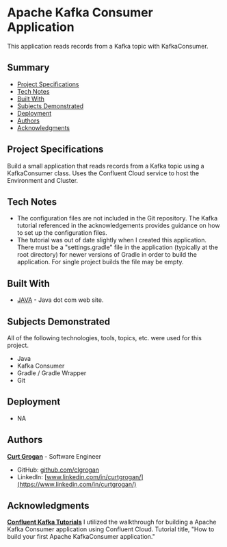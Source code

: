 # Apache Kafka Consumer Application

This application reads records from a Kafka topic with KafkaConsumer.

## Summary

- [Project Specifications](#project-specifications)
- [Tech Notes](#tech-notes)
- [Built With](#built-with)
- [Subjects Demonstrated](#subjects-demonstrated)
- [Deployment](#deployment)
- [Authors](#authors)
- [Acknowledgments](#acknowledgments)

## Project Specifications

Build a small application that reads records from a Kafka topic using a KafkaConsumer class. Uses the Confluent Cloud service to host the Environment and Cluster.

## Tech Notes

- The configuration files are not included in the Git repository. The Kafka tutorial referenced in the acknowledgements provides guidance on how to set up the configuration files.
- The tutorial was out of date slightly when I created this application. There must be a "settings.gradle" file in the application (typically at the root directory) for newer versions of Gradle in order to build the application. For single project builds the file may be empty.

## Built With

- [JAVA](https://java.com) - Java dot com web site.

## Subjects Demonstrated

All of the following technologies, tools, topics, etc. were used for this project.

- Java
- Kafka Consumer
- Gradle / Gradle Wrapper
- Git

## Deployment

- NA

## Authors

**[Curt Grogan](https://github.com/clgrogan)** - Software Engineer

- GitHub: [github.com/clgrogan](https://github.com/clgrogan)
- LinkedIn: [www.linkedin.com/in/curtgrogan/](https://www.linkedin.com/in/curtgrogan/)

## Acknowledgments

**[Confluent Kafka Tutorials](https://kafka-tutorials.confluent.io/creating-first-apache-kafka-consumer-application/confluent.html)** I utilized the walkthrough for building a Apache Kafka Consumer application using Confluent Cloud. Tutorial title, "How to build your first Apache KafkaConsumer application."
